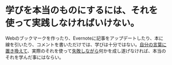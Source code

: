 # 学びを本当のものにするには、それを使って実践しなければいけない。
Webのブックマークを作ったり、Evernoteに記事をアップデートしたり、本に線を引いたり、コメントを書いただけでは、学びは十分ではない。[自分の言葉に置き換えて](202104172151%20%E8%87%AA%E5%88%86%E3%81%AE%E8%A8%80%E8%91%89%E3%81%A7%E8%AA%AC%E6%98%8E%E3%81%99%E3%82%8B.md)、実際のそれを使って[失敗しながら](202104182133%20%E5%A4%B1%E6%95%97%E3%82%92%E6%96%B0%E3%81%97%E3%81%84%E6%8A%80%E8%A1%93%E3%81%8C%E6%88%90%E9%95%B7%E3%81%99%E3%82%8B%E6%99%82%E6%9C%9F%E3%81%A8%E3%81%A8%E3%82%89%E3%81%88%E3%82%8B.md)何かを成し遂げなければ、本当のそれを学んだ事にはならい。